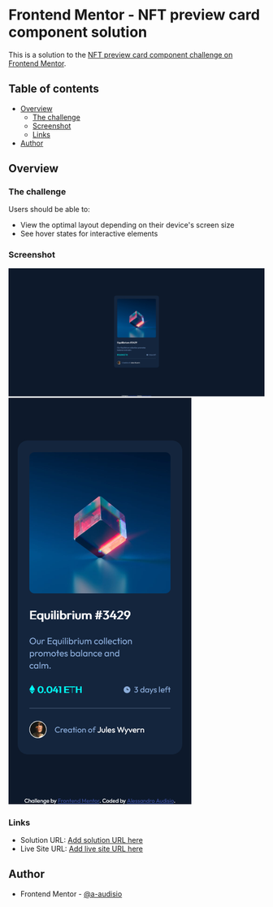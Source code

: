 # Frontend Mentor - NFT preview card component solution

This is a solution to the [NFT preview card component challenge on Frontend Mentor](https://www.frontendmentor.io/challenges/nft-preview-card-component-SbdUL_w0U).

## Table of contents

- [Overview](#overview)
  - [The challenge](#the-challenge)
  - [Screenshot](#screenshot)
  - [Links](#links)
- [Author](#author)

## Overview

### The challenge

Users should be able to:

- View the optimal layout depending on their device's screen size
- See hover states for interactive elements

### Screenshot

![Desktop view](./screenshots/screenshot_desktop.png)
![Mobile view](./screenshots/screenshot_mobile.png)

### Links

- Solution URL: [Add solution URL here](https://www.frontendmentor.io/solutions/nft-preview-card-using-css-flexbox-fo26mgtz5)
- Live Site URL: [Add live site URL here](https://a-audisio.github.io/nft-preview-card-component-main/)

## Author

- Frontend Mentor - [@a-audisio](https://www.frontendmentor.io/profile/a-audisio)